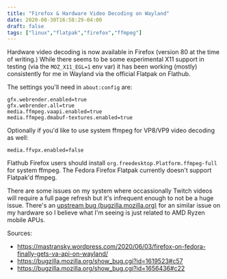 ```yaml
---
title: "Firefox & Hardware Video Decoding on Wayland"
date: 2020-08-30T16:58:29-04:00
draft: false
tags: ["linux","flatpak","firefox","ffmpeg"]
---
```

Hardware video decoding is now available in Firefox (version 80 at the time of writing.) While there seems to be some experimental X11 support in testing (via the `MOZ_X11_EGL=1` env var) it has been working (mostly) consistently for me in Wayland via the official Flatpak on Flathub.

The settings you'll need in `about:config` are:
```
gfx.webrender.enabled=true
gfx.webrender.all=true
media.ffmpeg.vaapi.enabled=true
media.ffmpeg.dmabuf-textures.enabled=true
```

Optionally if you'd like to use system ffmpeg for VP8/VP9 video decoding as well:
```
media.ffvpx.enabled=false
```
Flathub Firefox users should install `org.freedesktop.Platform.ffmpeg-full` for system ffmpeg. The Fedora Firefox Flatpak currently doesn't support Flatpak'd ffmpeg.

There are some issues on my system where occassionally Twitch videos will require a full page refresh but it's infrequent enough to not be a huge issue. There's an [upstream bug (bugzilla.mozilla.org)](https://bugzilla.mozilla.org/show_bug.cgi?id=1655794) for an similar issue on my hardware so I believe what I'm seeing is just related to AMD Ryzen mobile APUs.

Sources:
- https://mastransky.wordpress.com/2020/06/03/firefox-on-fedora-finally-gets-va-api-on-wayland/
- https://bugzilla.mozilla.org/show_bug.cgi?id=1619523#c57
- https://bugzilla.mozilla.org/show_bug.cgi?id=1656436#c22

